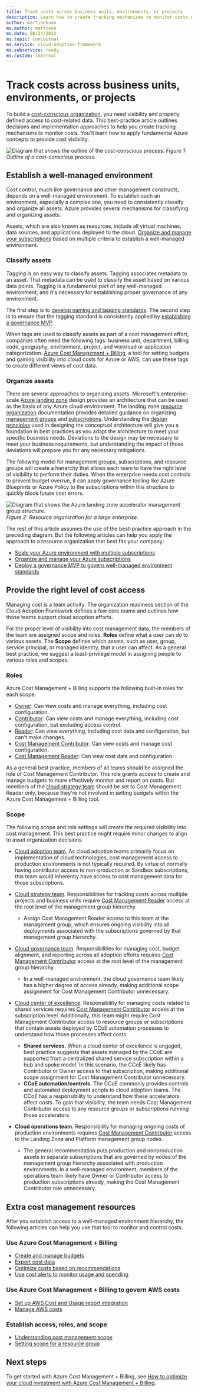 ```yaml
---
title: Track costs across business units, environments, or projects
description: Learn how to create tracking mechanisms to monitor costs using the Cloud Adoption Framework for Azure.
author: martinekuan
ms.author: martinek
ms.date: 08/24/2022
ms.topic: conceptual
ms.service: cloud-adoption-framework
ms.subservice: ready
ms.custom: internal
---
```


# Track costs across business units, environments, or projects

To build a [cost-conscious organization](../../organize/cost-conscious-organization.md), you need visibility and properly defined access to cost-related data. This best-practice article outlines decisions and implementation approaches to help you create tracking mechanisms to monitor costs. You'll learn how to apply fundamental Azure concepts to provide cost visibility.

![Diagram that shows the outline of the cost-conscious process.](../../_images/ready/cost-optimization-process.png)
*Figure 1: Outline of a cost-conscious process.*

## Establish a well-managed environment

Cost control, much like governance and other management constructs, depends on a well-managed environment. To establish such an environment, especially a complex one, you need to consistently classify and organize all assets. Azure provides several mechanisms for classifying and organizing assets.

Assets, which are also known as resources, include all virtual machines, data sources, and applications deployed to the cloud. [Organize and manage your subscriptions](../azure-best-practices/organize-subscriptions.md) based on multiple criteria to establish a well-managed environment.

### Classify assets

*Tagging* is an easy way to classify assets. Tagging associates metadata to an asset. That metadata can be used to classify the asset based on various data points. Tagging is a fundamental part of any well-managed environment, and it's necessary for establishing proper governance of any environment.

The first step is to [develop naming and tagging standards](../azure-best-practices/naming-and-tagging.md). The second step is to ensure that the tagging standard is consistently applied by [establishing a governance MVP](../../govern/guides/complex/index.md).

When tags are used to classify assets as part of a cost management effort, companies often need the following tags: business unit, department, billing code, geography, environment, project, and workload or application categorization. [Azure Cost Management + Billing](/azure/cost-management-billing/), a tool for setting budgets and gaining visibility into cloud costs for Azure or AWS, can use these tags to create different views of cost data.

### Organize assets

There are several approaches to organizing assets. Microsoft's enterprise-scale [Azure landing zone](/azure/cloud-adoption-framework/ready/landing-zone/) design provides an architecture that can be used as the basis of any Azure cloud environment.  The landing zone [resource organization](/azure/cloud-adoption-framework/ready/landing-zone/design-area/resource-org) documentation provides detailed guidance on organizing [management groups](/azure/cloud-adoption-framework/ready/landing-zone/design-area/resource-org-management-groups) and [subscriptions](/azure/cloud-adoption-framework/ready/landing-zone/design-area/resource-org-management-groups). Understanding the [design principles](/azure/cloud-adoption-framework/ready/landing-zone/design-principles) used in designing the conceptual architecture will give you a foundation in best practices as you adapt the architecture to meet your specific business needs. Deviations to the design may be necessary to meet your business requirements, but understanding the impact of those deviations will prepare you for any necessary mitigations.

The following model for management groups, subscriptions, and resource groups will create a hierarchy that allows each team to have the right level of visibility to perform their duties. When the enterprise needs cost controls to prevent budget overrun, it can apply governance tooling like Azure Blueprints or Azure Policy to the subscriptions within this structure to quickly block future cost errors.

![Diagram that shows the Azure landing zone accelerator management group structure.](../landing-zone/media/sub-organization.png)
*Figure 2: Resource organization for a large enterprise.*

The rest of this article assumes the use of the best-practice approach in the preceding diagram. But the following articles can help you apply the approach to a resource organization that best fits your company:

- [Scale your Azure environment with multiple subscriptions](../azure-best-practices/scale-subscriptions.md)
- [Organize and manage your Azure subscriptions](../azure-best-practices/organize-subscriptions.md)
- [Deploy a governance MVP to govern well-managed environment standards](../../govern/guides/complex/index.md)

## Provide the right level of cost access

Managing cost is a team activity. The organization readiness section of the Cloud Adoption Framework defines a few core teams and outlines how those teams support cloud adoption efforts.

For the proper level of visibility into cost management data, the members of the team are assigned scope and roles. **Roles** define what a user can do to various assets. The **Scope** defines which assets, such as user, group, service principal, or managed identity, that a user can affect. As a general best practice, we suggest a least-privilege model in assigning people to various roles and scopes.

### Roles

<!-- docutune:casing Owner Contributor Reader -->

Azure Cost Management + Billing supports the following built-in roles for each scope:

- [Owner](/azure/role-based-access-control/built-in-roles#owner): Can view costs and manage everything, including cost configuration.
- [Contributor](/azure/role-based-access-control/built-in-roles#contributor): Can view costs and manage everything, including cost configuration, but excluding access control.
- [Reader](/azure/role-based-access-control/built-in-roles#reader): Can view everything, including cost data and configuration, but can't make changes.
- [Cost Management Contributor](/azure/role-based-access-control/built-in-roles#cost-management-contributor): Can view costs and manage cost configuration.
- [Cost Management Reader](/azure/role-based-access-control/built-in-roles#cost-management-reader): Can view cost data and configuration.

As a general best practice, members of all teams should be assigned the role of Cost Management Contributor. This role grants access to create and manage budgets to more effectively monitor and report on costs. But members of the [cloud strategy team](../../organize/cloud-strategy.md) should be set to Cost Management Reader only, because they're not involved in setting budgets within the Azure Cost Management + Billing tool.

### Scope

The following scope and role settings will create the required visibility into cost management. This best practice might require minor changes to align to asset organization decisions.

- [Cloud adoption team](../../organize/cloud-adoption.md). As cloud adoption teams primarily focus on implementation of cloud technologies, cost management access to production environments is not typically required. By virtue of normally having contributor access to non-production or Sandbox subscriptions, this team would inherently have access to cost management data for those subscriptions.

- [Cloud strategy team](../../organize/cloud-strategy.md). Responsibilities for tracking costs across multiple projects and business units require [Cost Management Reader](/azure/role-based-access-control/built-in-roles#cost-management-reader) access at the root level of the management group hierarchy.

  - Assign Cost Management Reader access to this team at the management group, which ensures ongoing visibility into all deployments associated with the subscriptions governed by that management group hierarchy.

- [Cloud governance team](../../organize/cloud-governance.md). Responsibilities for managing cost, budget alignment, and reporting across all adoption efforts requires [Cost Management Contributor](/azure/role-based-access-control/built-in-roles#cost-management-contributor) access at the root level of the management group hierarchy.

  - In a well-managed environment, the cloud governance team likely has a higher degree of access already, making additional scope assignment for Cost Management Contributor unnecessary.

- [Cloud center of excellence](../../organize/cloud-center-of-excellence.md). Responsibility for managing costs related to shared services requires [Cost Management Contributor](/azure/role-based-access-control/built-in-roles#cost-management-contributor) access at the subscription level. Additionally, this team might require Cost Management Contributor access to resource groups or subscriptions that contain assets deployed by CCoE automation processes to understand how those processes affect costs.

  - **Shared services.** When a cloud center of excellence is engaged, best practice suggests that assets managed by the CCoE are supported from a centralized shared service subscription within a hub and spoke model. In this scenario, the CCoE likely has Contributor or Owner access to that subscription, making additional scope assignment for Cost Management Contributor unnecessary.
  - **CCoE automation/controls.** The CCoE commonly provides controls and automated deployment scripts to cloud adoption teams. The CCoE has a responsibility to understand how these accelerators affect costs. To gain that visibility, the team needs Cost Management Contributor access to any resource groups or subscriptions running those accelerators.

- **Cloud operations team.** Responsibility for managing ongoing costs of production environments requires [Cost Management Contributor](/azure/role-based-access-control/built-in-roles#cost-management-contributor) access to the Landing Zone and Platform management group nodes.

  - The general recommendation puts production and nonproduction assets in separate subscriptions that are governed by nodes of the management group hierarchy associated with production environments. In a well-managed environment, members of the operations team likely have Owner or Contributor access to production subscriptions already, making the Cost Management Contributor role unnecessary.

## Extra cost management resources

After you establish access to a well-managed environment hierarchy, the following articles can help you use that tool to monitor and control costs.

### Use Azure Cost Management + Billing

- [Create and manage budgets](/azure/cost-management-billing/costs/tutorial-acm-create-budgets)
- [Export cost data](/azure/cost-management-billing/costs/tutorial-export-acm-data)
- [Optimize costs based on recommendations](/azure/cost-management-billing/costs/tutorial-acm-opt-recommendations)
- [Use cost alerts to monitor usage and spending](/azure/cost-management-billing/costs/cost-mgt-alerts-monitor-usage-spending)

<!-- docutune: "AWS Cost and Usage" -->

### Use Azure Cost Management + Billing to govern AWS costs

- [Set up AWS Cost and Usage report integration](/azure/cost-management-billing/costs/aws-integration-set-up-configure)
- [Manage AWS costs](/azure/cost-management-billing/costs/aws-integration-manage)

### Establish access, roles, and scope

- [Understanding cost management scope](/azure/cost-management-billing/costs/understand-work-scopes)
- [Setting scope for a resource group](/azure/role-based-access-control/quickstart-assign-role-user-portal)

## Next steps

To get started with Azure Cost Management + Billing, see [How to optimize your cloud investment with Azure Cost Management + Billing](/azure/cost-management-billing/costs/cost-mgt-best-practices).
